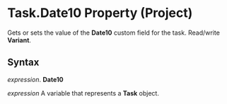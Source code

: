 
# Task.Date10 Property (Project)

Gets or sets the value of the  **Date10** custom field for the task. Read/write **Variant**.


## Syntax

 _expression_. **Date10**

 _expression_ A variable that represents a **Task** object.

